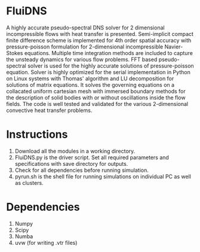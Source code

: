 # FluiDNS
A highly accurate pseudo-spectral DNS solver for 2 dimensional incompressible flows with heat transfer is presented. Semi-implicit compact finite difference scheme is implemented for 4th order spatial accuracy with pressure-poisson formulation for 2-dimensional incompressible Navier-Stokes equations. Multiple time integration methods are included to capture the unsteady dynamics for various flow problems. FFT based pseudo-spectral solver is used for the highly accurate solutions of pressure-poisson equation. Solver is highly optimized for the serial implementation in Python on Linux systems with Thomas' algorithm and LU decomposition for solutions of matrix equations. It solves the governing equations on a collacated uniform cartesian mesh with immersed boundary methods for the description of solid bodies with or without oscillations inside the flow fields. The code is well tested and validated for the various 2-dimensional convective heat transfer problems.   

# Instructions
1. Download all the modules in a working directory.
2. FluiDNS.py is the driver script. Set all required parameters and specifications with save directory for outputs.
3. Check for all dependencies before running simulation.
4. pyrun.sh is the shell file for running simulations on individual PC as well as clusters.

# Dependencies
1. Numpy
2. Scipy
3. Numba
5. uvw  (for writing .vtr files)
